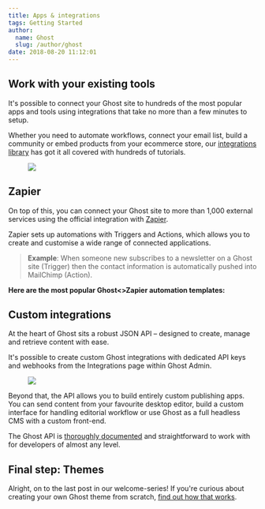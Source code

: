 ```yaml
---
title: Apps & integrations
tags: Getting Started
author:
  name: Ghost
  slug: /author/ghost
date: 2018-08-20 11:12:01
---
```


<h2 id="work-with-your-existing-tools">Work with your existing tools</h2><p>It's possible to connect your Ghost site to hundreds of the most popular apps and tools using integrations that take no more than a few minutes to setup.</p><p>Whether you need to automate workflows, connect your email list, build a community or embed products from your ecommerce store, our <a href="https://ghost.org/integrations/">integrations library</a> has got it all covered with hundreds of tutorials.</p><figure class="kg-card kg-image-card kg-width-full"><img src="https://demo.ghost.io/content/images/2019/10/integrations-icons.png" class="kg-image"></figure><h2 id="zapier">Zapier</h2><p>On top of this, you can connect your Ghost site to more than 1,000 external services using the official integration with <a href="https://zapier.com">Zapier</a>.</p><p>Zapier sets up automations with Triggers and Actions, which allows you to create and customise a wide range of connected applications.</p><blockquote><strong>Example</strong>: When someone new subscribes to a newsletter on a Ghost site (Trigger) then the contact information is automatically pushed into MailChimp (Action).</blockquote><p><strong>Here are the most popular Ghost&lt;&gt;Zapier automation templates:</strong> </p><!--kg-card-begin: markdown--><script src="https://zapier.com/apps/embed/widget.js?services=Ghost&container=true&limit=8"></script>
<!--kg-card-end: markdown--><h2 id="custom-integrations">Custom integrations</h2><p>At the heart of Ghost sits a robust JSON API – designed to create, manage and retrieve content with ease. </p><p>It's possible to create custom Ghost integrations with dedicated API keys and webhooks from the Integrations page within Ghost Admin. </p><figure class="kg-card kg-image-card kg-width-wide"><img src="https://demo.ghost.io/content/images/2019/10/integrations-and-webhooks-in-ghost.png" class="kg-image"></figure><p>Beyond that, the API allows you to build entirely custom publishing apps. You can send content from your favourite desktop editor, build a custom interface for handling editorial workflow or use Ghost as a full headless CMS with a custom front-end.</p><p>The Ghost API is <a href="https://ghost.org/docs/api/">thoroughly documented</a> and straightforward to work with for developers of almost any level. </p><h2 id="final-step-themes">Final step: Themes</h2><p>Alright, on to the last post in our welcome-series! If you're curious about creating your own Ghost theme from scratch, <a href="https://demo.ghost.io/themes/">find out how that works</a>.</p>
